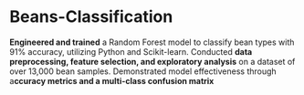 # Beans-Classification


**Engineered and trained** a Random Forest model to classify bean types with 91% accuracy, utilizing Python and Scikit-learn.
Conducted **data preprocessing, feature selection, and exploratory analysis** on a dataset of over 13,000 bean samples.
Demonstrated model effectiveness through a**ccuracy metrics and a multi-class confusion matrix**
